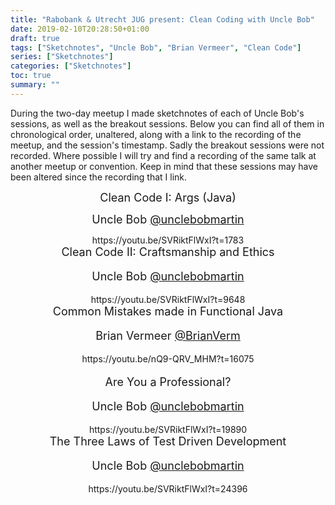 ```yaml
---
title: "Rabobank & Utrecht JUG present: Clean Coding with Uncle Bob"
date: 2019-02-10T20:28:50+01:00
draft: true
tags: ["Sketchnotes", "Uncle Bob", "Brian Vermeer", "Clean Code"]
series: ["Sketchnotes"]
categories: ["Sketchnotes"]
toc: true
summary: ""
---
```


During the two-day meetup I made sketchnotes of each of Uncle Bob's sessions, as well as the breakout sessions.
Below you can find all of them in chronological order, unaltered, along with a link to the recording of the meetup, and the session's timestamp.
Sadly the breakout sessions were not recorded. Where possible I will try and find a recording of the same talk at another meetup or convention.
Keep in mind that these sessions may have been altered since the recording that I link.

<center><font size=+1>
Clean Code I: Args (Java)

Uncle Bob  [@unclebobmartin](https://twitter.com/unclebobmartin)
</font></center>

<center>https://youtu.be/SVRiktFlWxI?t=1783</center>


<center><font size=+1>
Clean Code II: Craftsmanship and Ethics

Uncle Bob  [@unclebobmartin](https://twitter.com/unclebobmartin)

</font></center>
<center>https://youtu.be/SVRiktFlWxI?t=9648</center>

<center><font size=+1>
Common Mistakes made in Functional Java

Brian Vermeer  [@BrianVerm](https://twitter.com/BrianVerm)

</font></center>
<center>https://youtu.be/nQ9-QRV_MHM?t=16075</center>

<center><font size=+1>

Are You a Professional?

Uncle Bob  [@unclebobmartin](https://twitter.com/unclebobmartin)

</font></center>

<center>https://youtu.be/SVRiktFlWxI?t=19890</center>


<center><font size=+1>
The Three Laws of Test Driven Development

Uncle Bob  [@unclebobmartin](https://twitter.com/unclebobmartin)

</font></center>

<center>https://youtu.be/SVRiktFlWxI?t=24396</center>
